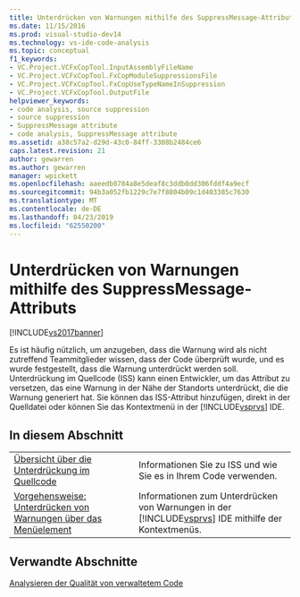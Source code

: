```yaml
---
title: Unterdrücken von Warnungen mithilfe des SuppressMessage-Attributs | Microsoft-Dokumentation
ms.date: 11/15/2016
ms.prod: visual-studio-dev14
ms.technology: vs-ide-code-analysis
ms.topic: conceptual
f1_keywords:
- VC.Project.VCFxCopTool.InputAssemblyFileName
- VC.Project.VCFxCopTool.FxCopModuleSuppressionsFile
- VC.Project.VCFxCopTool.FxCopUseTypeNameInSuppression
- VC.Project.VCFxCopTool.OutputFile
helpviewer_keywords:
- code analysis, source suppression
- source suppression
- SuppressMessage attribute
- code analysis, SuppressMessage attribute
ms.assetid: a38c57a2-d29d-43c0-84ff-3308b2484ce6
caps.latest.revision: 21
author: gewarren
ms.author: gewarren
manager: wpickett
ms.openlocfilehash: aaeedb0784a8e5deaf8c3ddb0dd306fddf4a9ecf
ms.sourcegitcommit: 94b3a052fb1229c7e7f8804b09c1d403385c7630
ms.translationtype: MT
ms.contentlocale: de-DE
ms.lasthandoff: 04/23/2019
ms.locfileid: "62550200"
---
```

# <a name="suppress-warnings-by-using-the-suppressmessage-attribute"></a>Unterdrücken von Warnungen mithilfe des SuppressMessage-Attributs
[!INCLUDE[vs2017banner](../includes/vs2017banner.md)]

Es ist häufig nützlich, um anzugeben, dass die Warnung wird als nicht zutreffend Teammitglieder wissen, dass der Code überprüft wurde, und es wurde festgestellt, dass die Warnung unterdrückt werden soll. Unterdrückung im Quellcode (ISS) kann einen Entwickler, um das Attribut zu versetzen, das eine Warnung in der Nähe der Standorts unterdrückt, die die Warnung generiert hat. Sie können das ISS-Attribut hinzufügen, direkt in der Quelldatei oder können Sie das Kontextmenü in der [!INCLUDE[vsprvs](../includes/vsprvs-md.md)] IDE.  
  
## <a name="in-this-section"></a>In diesem Abschnitt  
  
|||  
|-|-|  
|[Übersicht über die Unterdrückung im Quellcode](../code-quality/in-source-suppression-overview.md)|Informationen Sie zu ISS und wie Sie es in Ihrem Code verwenden.|  
|[Vorgehensweise: Unterdrücken von Warnungen über das Menüelement](../code-quality/how-to-suppress-warnings-by-using-the-menu-item.md)|Informationen zum Unterdrücken von Warnungen in der [!INCLUDE[vsprvs](../includes/vsprvs-md.md)] IDE mithilfe der Kontextmenüs.|  
  
## <a name="related-sections"></a>Verwandte Abschnitte  
 [Analysieren der Qualität von verwaltetem Code](../code-quality/analyzing-managed-code-quality-by-using-code-analysis.md)

